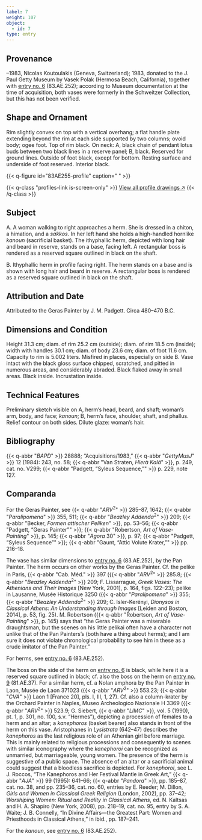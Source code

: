```yaml
---
label: 7
weight: 107
object:
  - id: 7
type: entry
---
```


## Provenance

–1983, Nicolas Koutoulakis (Geneva, Switzerland); 1983, donated to the J. Paul Getty Museum by Vasek Polak (Hermosa Beach, California), together with [entry no. 6](/catalogue/6/) (83.AE.252); according to Museum documentation at the time of acquisition, both vases were formerly in the Schweitzer Collection, but this has not been verified.

## Shape and Ornament

Rim slightly convex on top with a vertical overhang; a flat handle plate extending beyond the rim at each side supported by two columns; ovoid body; ogee foot. Top of rim black. On neck: A, black chain of pendant lotus buds between two black lines in a reserve panel; B, black. Reserved for ground lines. Outside of foot black, except for bottom. Resting surface and underside of foot reserved. Interior black.

{{< q-figure id="83AE255-profile" caption=" " >}}

{{< q-class "profiles-link is-screen-only" >}}
[View all profile drawings ↗](/profiles/#83AE255-profile)
{{< /q-class >}}

## Subject

A. A woman walking to right approaches a herm. She is dressed in a chiton, a himation, and a *sakkos*. In her left hand she holds a high-handled hornlike *kanoun* (sacrificial basket). The ithyphallic herm, depicted with long hair and beard in reserve, stands on a base, facing left. A rectangular boss is rendered as a reserved square outlined in black on the shaft.

B. Ithyphallic herm in profile facing right. The herm stands on a base and is shown with long hair and beard in reserve. A rectangular boss is rendered as a reserved square outlined in black on the shaft.

## Attribution and Date

Attributed to the Geras Painter by J. M. Padgett. Circa 480–470 B.C.

## Dimensions and Condition

Height 31.3 cm; diam. of rim 25.2 cm (outside); diam. of rim 18.5 cm (inside); width with handles 30.1 cm; diam. of body 23.6 cm; diam. of foot 11.6 cm. Capacity to rim is 5.002 liters. Misfired in places, especially on side B. Vase intact with the black gloss surface chipped, scratched, and pitted in numerous areas, and considerably abraded. Black flaked away in small areas. Black inside. Incrustation inside.

## Technical Features

Preliminary sketch visible on A, herm’s head, beard, and shaft; woman’s arm, body, and face; *kanoun*; B, herm’s face, shoulder, shaft, and phallus. Relief contour on both sides. Dilute glaze: woman’s hair.

## Bibliography

{{< q-abbr "*BAPD*" >}} 28888; “Acquisitions/1983,” {{< q-abbr "*GettyMusJ*" >}} 12 (1984): 243, no. 58; {{< q-abbr "Van Straten, *Hierà Kalá*" >}}, p. 249, cat. no. V299; {{< q-abbr "Padgett, “Syleus Sequence,”" >}} p. 229, note 127.

## Comparanda

For the Geras Painter, see {{< q-abbr "*ARV*<sup>2</sup>" >}} 285–87, 1642; {{< q-abbr "*Paralipomena*" >}} 355, 511; {{< q-abbr "*Beazley Addenda*<sup>2</sup>" >}} 209; {{< q-abbr "Becker, *Formen attischer Peliken*" >}}, pp. 53–56; {{< q-abbr "Padgett, “Geras Painter”" >}}; {{< q-abbr "Robertson, *Art of Vase-Painting*" >}}, p. 145; {{< q-abbr "*Agora* 30" >}}, p. 97; {{< q-abbr "Padgett, “Syleus Sequence”" >}}; {{< q-abbr "Gaunt, “Attic Volute Krater,”" >}} pp. 216–18.

The vase has similar dimensions to [entry no. 6](/catalogue/6/) (83.AE.252), by the Pan Painter. The herm occurs on other works by the Geras Painter. Cf. the pelike in Paris, {{< q-abbr "Cab. Méd." >}} 397 ({{< q-abbr "*ARV*<sup>2</sup>" >}} 285.8; {{< q-abbr "*Beazley Addenda*<sup>2</sup>" >}} 209; F. Lissarrague, *Greek Vases: The Athenians and Their Images* [New York, 2001], p. 164, figs. 122–23); pelike in Lausanne, Musée Historique 3250 ({{< q-abbr "*Paralipomena*" >}} 355; {{< q-abbr "*Beazley Addenda*<sup>2</sup>" >}} 209; C. Isler-Kerényi, *Dionysos in Classical Athens: An Understanding through Images* [Leiden and Boston, 2014], p. 53, fig. 25). M. Robertson ({{< q-abbr "Robertson, *Art of Vase-Painting*" >}}, p. 145) says that “the Geras Painter was a miserable draughtsman, but the scenes on his little pelikai often have a character not unlike that of the Pan Painters’s (both have a thing about herms); and I am sure it does not violate chronological probability to see him in these as a crude imitator of the Pan Painter.”

For herms, see [entry no. 6](/catalogue/6/) (83.AE.252).

The boss on the side of the herm on [entry no. 6](/catalogue/6/) is black, while here it is a reserved square outlined in black; cf. also the boss on the herm on [entry no. 9](/catalogue/9/) (81.AE.37). For a similar herm, cf. a Nolan amphora by the Pan Painter in Laon, Musée de Laon 371023 ({{< q-abbr "*ARV*<sup>2</sup>" >}} 553.23; {{< q-abbr "*CVA*" >}} Laon 1 [France 20], pls. I, III, 1, 27). Cf. also a column-krater by the Orchard Painter in Naples, Museo Archeologico Nazionale H 3369 ({{< q-abbr "*ARV*<sup>2</sup>" >}} 523.9; G. Siebert, {{< q-abbr "*LIMC*" >}}, vol. 5 (1990), pt. 1, p. 301, no. 100, s.v. “Hermes”), depicting a procession of females to a herm and an altar; a *kanephoros* (basket bearer) also stands in front of the herm on this vase. Aristophanes in *Lysistrata* (642–47) describes the *kanephoros* as the last religious role of an Athenian girl before marriage. This is mainly related to religious processions and consequently to scenes with similar iconography where the *kanephoroi* can be recognized as unmarried, but marriageable, young women. The presence of the herm is suggestive of a public space. The absence of an altar or a sacrificial animal could suggest that a bloodless sacrifice is depicted. For *kanephoroi*, see L. J. Roccos, “The Kanephoros and Her Festival Mantle in Greek Art,” {{< q-abbr "*AJA*" >}} 99 (1995): 641–66; {{< q-abbr "*Pandora*" >}}, pp. 185–87, cat. no. 38, and pp. 235–36, cat. no. 60, entries by E. Reeder; M. Dillon, *Girls and Women in Classical Greek Religion* (London, 2002), pp. 37–42; *Worshiping Women: Ritual and Reality in Classical Athens*, ed. N. Kaltsas and H. A. Shapiro (New York, 2008), pp. 218–19, cat. no. 95, entry by S. A. Waite; J. B. Connelly, “In Divine Affairs—the Greatest Part: Women and Priesthoods in Classical Athens,” in ibid., pp. 187–241.

For the *kanoun*, see [entry no. 6](/catalogue/6/) (83.AE.252).
